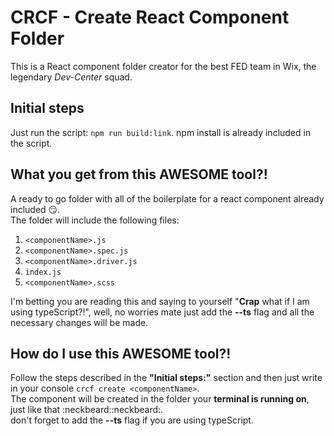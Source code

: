 # CRCF - Create React Component Folder 
This is a React component folder creator for the best FED team in Wix, the legendary *Dev-Center* squad.

## Initial steps
Just run the script: `npm run build:link`.
npm install is already included in the script.

## What you get from this AWESOME tool?!
A ready to go folder with all of the boilerplate for a react component already included :smirk:.<br/>
The folder will include the following files:

1. `<componentName>.js`
2. `<componentName>.spec.js`
3. `<componentName>.driver.js`
4. `index.js`
5. `<componentName>.scss`

I'm betting you are reading this and saying to yourself "**Crap** what if I am using typeScript?!", well, no worries mate just add the **--ts** flag and all the necessary changes will be made.

## How do I use this AWESOME tool?!
Follow the steps described in the **"Initial steps:"** section and then just write in your console `crcf create <componentName>`.<br/>
The component will be created in the folder your **terminal is running on**, just like that :neckbeard::neckbeard:. <br/>
don't forget to add the **--ts** flag if you are using typeScript.
